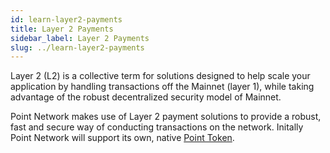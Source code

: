 ```yaml
---
id: learn-layer2-payments
title: Layer 2 Payments
sidebar_label: Layer 2 Payments
slug: ../learn-layer2-payments
---
```


Layer 2 (L2) is a collective term for solutions designed to help scale your application by handling transactions off the Mainnet (layer 1), while taking advantage of the robust decentralized security model of Mainnet.

Point Network makes use of Layer 2 payment solutions to provide a robust, fast and secure way of conducting transactions on the network. Initally Point Network will support its own, native [Point Token](point-token).

